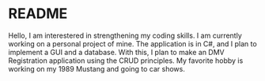 # README
Hello, I am interestered in strengthening my coding skills. I am currently working on a personal project of mine. The application is in C#, and I plan to implement a GUI and a database. With this, I plan to make an DMV Registration application using the CRUD principles. My favorite hobby is working on my 1989 Mustang and going to car shows. 

